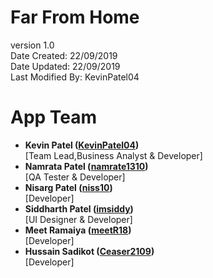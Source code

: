 # Far From Home

version 1.0<br />
Date Created: 22/09/2019<br />
Date Updated: 22/09/2019<br />
Last Modified By: KevinPatel04<br />

# App Team
<ul>
  <li>
    <b>Kevin Patel (<a href="https://github.com/KevinPatel04">KevinPatel04</a>) </b><br />
    [Team Lead,Business Analyst & Developer]
  </li>
  
  <li>
    <b>Namrata Patel (<a href="https://github.com/namrata1310">namrate1310</a>)</b> <br />
    [QA Tester & Developer]
  </li>
  
  <li>
    <b>Nisarg Patel (<a href="https://github.com/niss10">niss10</a>)</b> <br />
    [Developer]
  </li>
  
  <li>
    <b>Siddharth Patel (<a href="https://github.com/imsiddy">imsiddy</a>)</b> <br />
    [UI Designer & Developer]
  </li>
  
  <li>
    <b>Meet Ramaiya (<a href="https://github.com/meetR18">meetR18</a>)</b> <br />
    [Developer]
  </li>
  
  <li>
    <b>Hussain Sadikot (<a href="https://github.com/Ceaser2109">Ceaser2109</a>)</b> <br />
    [Developer]
  </li>  
</ul>
